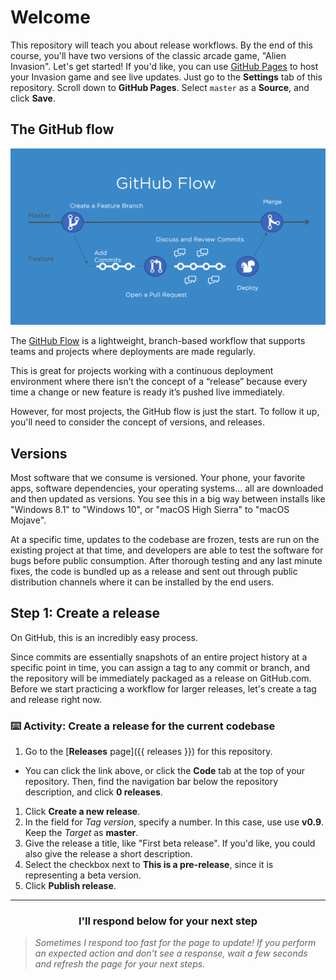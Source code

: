 # Welcome

This repository will teach you about release workflows. By the end of this course, you'll have two versions of the classic arcade game, "Alien Invasion". Let's get started! If you'd like, you can use [GitHub Pages](https://pages.github.com/) to host your Invasion game and see live updates. Just go to the **Settings** tab of this repository. Scroll down to **GitHub Pages**. Select `master` as a **Source**, and click **Save**.

## The GitHub flow

![GitHub FLow](images/github-flow.png)

The [GitHub Flow](https://guides.github.com/introduction/flow/) is a lightweight, branch-based workflow that supports teams and projects where deployments are made regularly.

This is great for projects working with a continuous deployment environment where there isn’t the concept of a “release” because every time a change or new feature is ready it’s pushed live immediately.

However, for most projects, the GitHub flow is just the start. To follow it up, you'll need to consider the concept of versions, and releases.

## Versions

Most software that we consume is versioned. Your phone, your favorite apps, software dependencies, your operating systems... all are downloaded and then updated as versions. You see this in a big way between installs like "Windows 8.1" to "Windows 10", or "macOS High Sierra" to "macOS Mojave".

At a specific time, updates to the codebase are frozen, tests are run on the existing project at that time, and developers are able to test the software for bugs before public consumption. After thorough testing and any last minute fixes, the code is bundled up as a release and sent out through public distribution channels where it can be installed by the end users.

## Step 1: Create a release

On GitHub, this is an incredibly easy process.

Since commits are essentially snapshots of an entire project history at a specific point in time, you can assign a tag to any commit or branch, and the repository will be immediately packaged as a release on GitHub.com. Before we start practicing a workflow for larger releases, let's create a tag and release right now.

### :keyboard: Activity: Create a release for the current codebase

1. Go to the [**Releases** page]({{ releases }}) for this repository.
  - You can click the link above, or click the **Code** tab at the top of your repository. Then, find the navigation bar below the repository description, and click **0 releases**.
1. Click **Create a new release**.
1. In the field for _Tag version_, specify a number. In this case, use use **v0.9**. Keep the _Target_ as **master**.
1. Give the release a title, like "First beta release". If you'd like, you could also give the release a short description.
1. Select the checkbox next to **This is a pre-release**, since it is representing a beta version.
1. Click **Publish release**.

<hr>
<h3 align="center">I'll respond below for your next step</h3>

> _Sometimes I respond too fast for the page to update! If you perform an expected action and don't see a response, wait a few seconds and refresh the page for your next steps._
